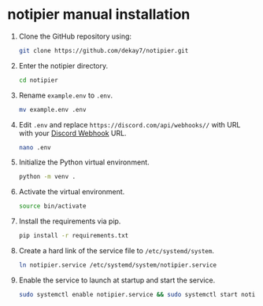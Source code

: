 # notipier manual installation
1. Clone the GitHub repository using:
    ```bash
    git clone https://github.com/dekay7/notipier.git
    ```
2. Enter the notipier directory.
    ```bash
    cd notipier
    ```
3. Rename `example.env` to `.env`.
    ```bash
    mv example.env .env
    ```
4. Edit `.env` and replace `https://discord.com/api/webhooks//` with URL with your [Discord Webhook](https://support.discord.com/hc/en-us/articles/228383668-Intro-to-Webhooks) URL. 
    ```bash
    nano .env
    ```
5. Initialize the Python virtual environment. 
    ```bash
    python -m venv .
    ```
6. Activate the virtual environment.
    ```bash
    source bin/activate
    ```
7. Install the requirements via pip. 
    ```bash
    pip install -r requirements.txt
    ```
8. Create a hard link of the service file to `/etc/systemd/system`.
    ```bash
    ln notipier.service /etc/systemd/system/notipier.service
    ```
9. Enable the service to launch at startup and start the service. 
    ```bash
    sudo systemctl enable notipier.service && sudo systemctl start notipier.service
    ```